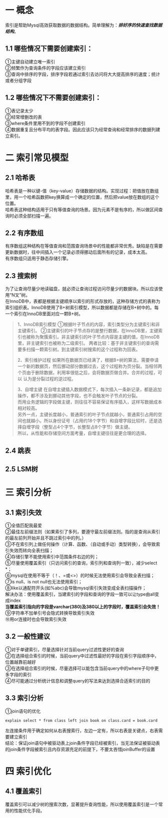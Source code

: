 # 一 概念
索引是帮助Mysql高效获取数据的数据结构。简单理解为：***排好序的快速查找数据结构***。
## 1.1 哪些情况下需要创建索引：
①主键自动建立唯一索引  
②频繁作为查询条件的字段应该建立索引  
③查询中排序的字段，排序字段若通过索引去访问将大大提高排序的速度；统计或者分组字段

## 1.2 哪些情况下不需要创建索引：
①表记录太少  
②经常增删改的表  
③where条件里用不到的字段不创建索引  
④数据重复且分布平均的表字段。因此应该只为经常查询和经常排序的数据列建立索引。

# 二 索引常见模型
## 2.1 哈希表
哈希表是一种以键-值（key-value）存储数据的结构。实现过程：把值放在数组里，用一个哈希函数把key换算成一个确定的位置，然后把value放在数组的这个位置。  
哈希表这种结构适用于只有等值查询的场景。因为元素不是有序的，所以做区间查询时必须全部扫描一遍。  

## 2.2 有序数组
有序数组这种结构在等值查询和范围查询场景中的性能都非常优秀。缺陷是在需要更新数据时，往中间插入一个记录必须得挪动后面所有的记录，成本太高。  
有序数组只适用于静态存储引擎。

## 2.3 搜索树
为了让查询尽量少地读磁盘，就必须让查询过程访问尽量少的数据块。所以应该使用“N叉”树。  
在InnoDB中，表都是根据主键顺序以索引的形式存放的，这种存储方式的表称为索引组织表。InnoDB使用了B+树索引模型，所以数据都是存储在B+树中的。每一个索引在InnoDB里面对应一颗B+树。  
> 1、InnoDB索引模型
> ①根据叶子节点的内容，索引类型分为主键索引和非主键索引。
> ②主键索引的叶子节点存的是整行数据，在InnoDB里，主键索引也被称为聚簇索引。非主键索引的叶子节点内容是主键的值，在InnoDB里，非主键索引也被称为二级索引。
> 两者比较：基于非主键索引的查询需要多扫描一颗索引树。到主键索引树搜索的这个过程称为回表。
> 
> 2、索引维护过程
> 如果所在数据页已经满了，根据B+树的算法，需要申请一个新的数据页，然后挪动部分数据过去，这个过程称为页分裂。当相邻两个页由于删除数据，利用率很低之后，会将数据页做合并。合并的过程，可以
> 认为是分裂过程的逆过程。
> 
> 3、自增主键
> 在自增主键插入数据模式下，每次插入一条新记录，都是追加操作，都不涉及到挪动其他字段，也不会触发叶子节点的分裂。  
> 而用业务逻辑的字段做主键，则往往不容易保证有序插入，这样写数据成本相对较高。  
> 另外一点，主键长度越小，普通索引的叶子节点就越小，普通索引占用的空间也就越小。所以身份证号（占用约18个字节）和自增字段比较时，还是选择自增字段（整型占4个字节，长整型占8个字节）做主键。  
> 所以，从性能和存储空间方面考量，自增主键往往是更合理的选择。

## 2.4 跳表

## 2.5 LSM树

# 三 索引分析
## 3.1 索引失效
①全值匹配我最爱  
②最佳左前缀法则（如果索引了多列，要遵守最左前缀法则。指的是查询从索引的最左前列开始并且不跳过索引中的列。）  
③不在索引列上做任何操作（计算、函数、（自动或手动）类型转换），会导致索引失效而转向全表扫描；  
④存储引擎不能使用索引中范围条件右边的列；  
⑤尽量使用覆盖索引（只访问索引的查询，索引列和查询列一致），减少select *；  
⑥mysql在使用不等于（！、=或<>）的时候无法使用索引会导致全表扫描；  
⑦is null、is not null也无法使用索引；  
⑧like以通配符开头(如%abc)会导致mysql索引失效变成全表扫描操作；  
解决办法：使用覆盖索引，当建索引的字段和查询的字段一致可以让type由all变成index  
**当覆盖索引指向的字段是varchar(380)及380以上的字段时，覆盖索引会失效！**  
⑨字符串不加单引号会隐式转换导致索引失效  
⑩用or连接时也会导致索引失效

## 3.2 一般性建议
①对于单键索引，尽量选择针对当前query过滤性更好的查询  
②在选择组合索引的时候，当前query中过滤性最好的字段在索引字段顺序中，位置越靠前越好  
③在选择组合索引的时候，尽量选择可以能包含当前query中的where子句中更多字段的索引  
④尽可能通过分析统计信息和调整query的写法来达到选择合适索引的目的

## 3.3 索引分析
①join语句的优化  
```
explain select * from class left join book on class.card = book.card
```
左连接条件用于确定如何从右表搜索行，左边一定有，所以右表是关键点，右表需要建立索引  
结论：保证join语句中被驱动表上join条件字段已经被索引，当无法保证被驱动表的join条件字段被索引且内存资源充足的前提下，不要太吝惜joinBuffer的设置  

# 四 索引优化
## 4.1 覆盖索引
覆盖索引可以减少树的搜索次数，显著提升查询性能，所以使用覆盖索引是一个常用的性能优化手段。  










